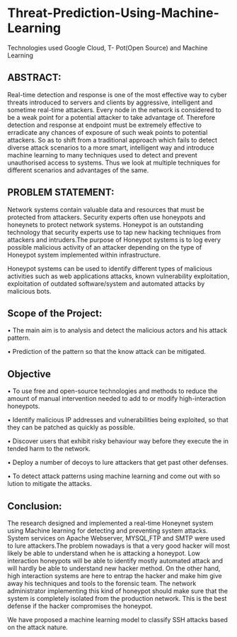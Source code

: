 # Threat-Prediction-Using-Machine-Learning
Technologies used Google Cloud, T- Pot(Open Source) and Machine Learning

##                              ABSTRACT:
Real-time detection and response is one of the most effective way to cyber threats introduced to servers and clients by aggressive, intelligent and sometime real-time 
attackers. Every node in the network is considered to be a weak point for a potential attacker to take advantage of. Therefore detection and response at endpoint must be 
extremely effective to erradicate any chances of exposure of such weak points to potential attackers. So as to shift from a traditional approach which fails to detect 
diverse attack scenarios to a more smart, intelligent way and introduce machine learning to many techniques used to detect and prevent unauthorised access to 
systems. Thus we look at multiple techniques for different scenarios and advantages of the same.

##                          PROBLEM STATEMENT:
Network systems contain valuable data and resources that must be protected from attackers. Security experts often use honeypots and honeynets to protect network systems.
Honeypot is an outstanding technology that security experts use to tap new hacking techniques from attackers and intruders.The purpose of Honeypot systems is to log every possible malicious activity of an attacker depending on the type of Honeypot system implemented within infrastructure.

Honeypot systems can be used to identify different types of malicious activities such as web applications attacks, known vulnerability exploitation, exploitation of 
outdated software/system and automated attacks by malicious bots.

##                        Scope of the Project:
• The main aim is to analysis and detect the malicious actors and his attack pattern.

• Prediction of the pattern so that the know attack can be mitigated.

## Objective
• To use free and open-source technologies and methods to reduce the amount of manual intervention needed to add to or modify high-interaction honeypots.

• Identify malicious IP addresses and vulnerabilities being exploited, so that they can be patched as quickly as possible.

• Discover users that exhibit risky behaviour way before they execute the in tended harm to the network.

• Deploy a number of decoys to lure attackers that get past other defenses.

• To detect attack patterns using machine learning and come out with so lution to mitigate the attacks.

##  Conclusion:
The research designed and implemented a real-time Honeynet system using Machine learning for detecting and preventing system attacks. System services on Apache Webserver, MYSQL,FTP and SMTP were used to lure attackers.The problem nowadays is that a very good hacker will most likely be able to understand when he is attacking a honeypot. Low interaction honeypots will be able to identify mostly automated attack and will hardly be able to understand new hacker method. On the other hand, high interaction systems are here to entrap the hacker and make him give away his techniques and tools to the forensic team. The network administrator implementing this kind of honeypot should make sure that the system is completely isolated from the production network. This is the best defense if the hacker compromises the honeypot.

We have proposed a machine learning model to classify SSH attacks based on the attack nature. 
